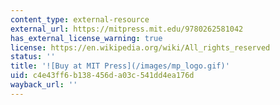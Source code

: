 ```yaml
---
content_type: external-resource
external_url: https://mitpress.mit.edu/9780262581042
has_external_license_warning: true
license: https://en.wikipedia.org/wiki/All_rights_reserved
status: ''
title: '![Buy at MIT Press](/images/mp_logo.gif)'
uid: c4e43ff6-b138-456d-a03c-541dd4ea176d
wayback_url: ''
---
```

